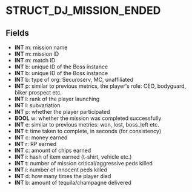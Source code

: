 # STRUCT_DJ_MISSION_ENDED

## Fields
* **INT** m: mission name
* **INT** m: mission ID
* **INT** m: match ID
* **INT** b: unique ID of the Boss instance
* **INT** b: unique ID of the Boss instance
* **INT** b: type of org: Securoserv, MC, unaffiliated
* **INT** p: similar to previous metrics, the player's role: CEO, bodyguard, biker prospect etc.
* **INT** l: rank of the player launching
* **INT** l: subvariation
* **INT** p: whether the player participated
* **BOOL** w: whether the mission was completed successfully
* **INT** e: similar to previous metrics: won, lost, boss_left etc.
* **INT** t: time taken to complete, in seconds (for consistency)
* **INT** c: money earned
* **INT** r: RP earned
* **INT** c: amount of chips earned
* **INT** i: hash of item earned (t-shirt, vehicle etc.)
* **INT** t: number of mission critical/aggressive peds killed
* **INT** i: number of innocent peds killed
* **INT** d: how many times the player died
* **INT** b: amount of tequila/champagne delivered